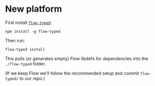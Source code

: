 # New platform

First install [`flow-typed`](https://github.com/flowtype/flow-typed):

```
npm install -g flow-typed
```

Then run:

```
flow-typed install
```

This pulls (or generates empty) Flow libdefs for dependencies into the
`./flow-typed` folder.

(If we keep Flow we'll follow the recommended setup and commit `flow-typed/` to
our repo.)

